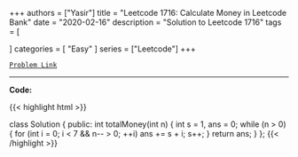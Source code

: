 
+++
authors = ["Yasir"]
title = "Leetcode 1716: Calculate Money in Leetcode Bank"
date = "2020-02-16"
description = "Solution to Leetcode 1716"
tags = [
    
]
categories = [
    "Easy"
]
series = ["Leetcode"]
+++



[`Problem Link`](https://leetcode.com/problems/calculate-money-in-leetcode-bank/description/)

---

**Code:**

{{< highlight html >}}

class Solution {
public:
    int totalMoney(int n) {
        int s = 1, ans = 0;
        while (n > 0) {
            for (int i = 0; i < 7 && n-- > 0; ++i) ans += s + i;
            s++;
        }
        return ans;
    }
};
{{< /highlight >}}

